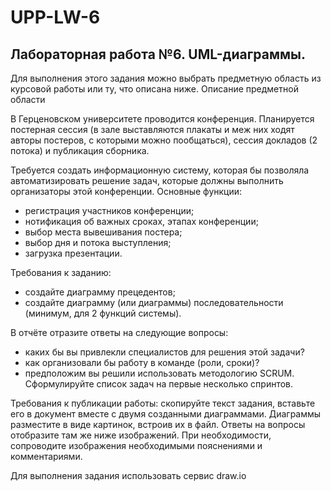 # UPP-LW-6
## Лабораторная работа №6. UML-диаграммы.

Для выполнения этого задания можно выбрать предметную область из курсовой работы или ту, что описана ниже.
Описание предметной области

В Герценовском университете проводится конференция. Планируется постерная сессия (в зале выставляются плакаты и меж них ходят авторы постеров, с которыми можно пообщаться), сессия докладов (2 потока) и публикация сборника.

Требуется создать информационную систему, которая бы позволяла автоматизировать решение задач, которые должны выполнить организаторы этой конференции. 
Основные функции:

- регистрация участников конференции;
- нотификация об важных сроках, этапах конференции;
- выбор места вывешивания постера;
- выбор дня и потока выступления;
- загрузка презентации.

Требования к заданию:
-	создайте диаграмму прецедентов;
-	создайте диаграмму (или диаграммы) последовательности (минимум, для 2 функций системы).

В отчёте отразите ответы на следующие вопросы:
-	каких бы вы привлекли специалистов для решения этой задачи?
-	как организовали бы работу в команде (роли, сроки)?
-	предположим вы решили использовать методологию SCRUM. Сформулируйте список задач на первые несколько спринтов.

Требования к публикации работы: скопируйте текст задания, вставьте его в документ вместе с двумя созданными диаграммами. Диаграммы разместите в виде картинок, встроив их в файл. Ответы на вопросы отобразите там же ниже изображений. При необходимости, сопроводите изображения необходимыми пояснениями и комментариями.

Для выполнения задания использовать сервис draw.io
